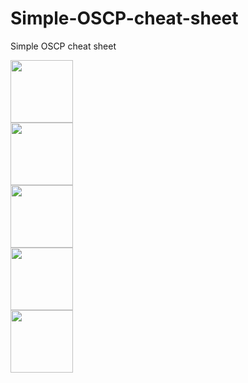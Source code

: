 # Simple-OSCP-cheat-sheet
Simple OSCP cheat sheet

<a href="https://github.com/florianges/Simple-OSCP-cheat-sheet/blob/main/linux.md"><img src="https://github.com/florianges/Simple-OSCP-cheat-sheet/assets/64069514/f9d72356-a603-42c4-92b4-dfeff2f868b8" height="100" ></a>  </br>
<a href="https://github.com/florianges/Simple-OSCP-cheat-sheet/blob/main/windows.md"><img src="https://github.com/florianges/Simple-OSCP-cheat-sheet/assets/64069514/4f64d883-9cac-4bc5-b1a5-bcb1f488d072" height="100">  </a></br>
<a href="https://github.com/florianges/Simple-OSCP-cheat-sheet/blob/main/web.md"><img src="https://github.com/florianges/Simple-OSCP-cheat-sheet/assets/64069514/6ada07ef-1fa7-4bad-83ff-78d636d8a6b5" height="100"> </a>  </br>
<a href="https://github.com/florianges/Simple-OSCP-cheat-sheet/blob/main/reseau.md"><img src="https://github.com/florianges/Simple-OSCP-cheat-sheet/assets/64069514/2b1a86a8-565a-48c7-909f-4f1725583655" height="100">  </a>  </br>
<a href="https://github.com/florianges/Simple-OSCP-cheat-sheet/blob/main/metasploit.md"><img src="https://github.com/florianges/Simple-OSCP-cheat-sheet/assets/64069514/dd2b83bc-ab96-45e4-83c9-b7c38e9dcf98" height="100">  </a>  </br>
